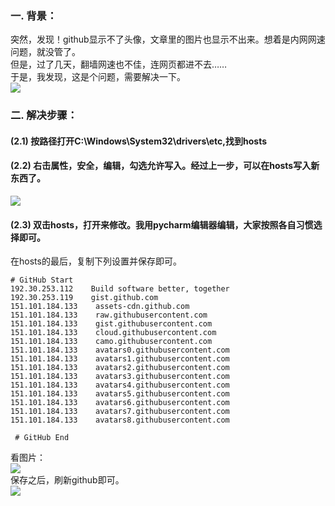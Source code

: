 ### 一. 背景：  
突然，发现！github显示不了头像，文章里的图片也显示不出来。想着是内网网速问题，就没管了。  
但是，过了几天，翻墙网速也不佳，连网页都进不去……    
于是，我发现，这是个问题，需要解决一下。   
![](https://ss0.bdstatic.com/70cFvHSh_Q1YnxGkpoWK1HF6hhy/it/u=1197072620,3809781488&fm=26&gp=0.jpg)
>
### 二. 解决步骤：  
#### (2.1) 按路径打开C:\Windows\System32\drivers\etc,找到hosts  
#### (2.2) 右击属性，安全，编辑，勾选允许写入。经过上一步，可以在hosts写入新东西了。      
![](https://ftp.bmp.ovh/imgs/2020/12/aa35b7b11bc99ace.png)
#### (2.3) 双击hosts，打开来修改。我用pycharm编辑器编辑，大家按照各自习惯选择即可。  
在hosts的最后，复制下列设置并保存即可。      
```
# GitHub Start
192.30.253.112    Build software better, together
192.30.253.119    gist.github.com
151.101.184.133    assets-cdn.github.com
151.101.184.133    raw.githubusercontent.com
151.101.184.133    gist.githubusercontent.com
151.101.184.133    cloud.githubusercontent.com
151.101.184.133    camo.githubusercontent.com
151.101.184.133    avatars0.githubusercontent.com
151.101.184.133    avatars1.githubusercontent.com
151.101.184.133    avatars2.githubusercontent.com
151.101.184.133    avatars3.githubusercontent.com
151.101.184.133    avatars4.githubusercontent.com
151.101.184.133    avatars5.githubusercontent.com
151.101.184.133    avatars6.githubusercontent.com
151.101.184.133    avatars7.githubusercontent.com
151.101.184.133    avatars8.githubusercontent.com

 # GitHub End
 ```
 看图片：  
 ![](https://ftp.bmp.ovh/imgs/2020/12/576bdadb2cbb03eb.png)  
 保存之后，刷新github即可。  
![](https://ss1.bdstatic.com/70cFuXSh_Q1YnxGkpoWK1HF6hhy/it/u=3728565027,38407514&fm=26&gp=0.jpg)
 

